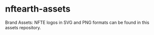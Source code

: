 # nftearth-assets
Brand Assets: NFTE logos in SVG and PNG formats can be found in this assets repository.

